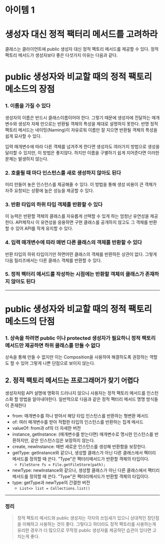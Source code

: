 # 아이템 1
# 생성자 대신 정적 팩터리 메서드를 고려하라

클래스는 클라이언트에 public 생성자 대신 정적 팩토리 메서드를 제공할 수 있다. 정적 팩토리 메서드가 생성자보다 좋은 다섯가지 이유는 다음과 같다.

# public 생성자와 비교할 때의 정적 팩토리 메소드의 **장점**

### 1. 이름을 가질 수 있다
생성자의 이름은 반드시 클래스이름이어야 한다. 그렇기 때문에 생성자에 전달하는 매개변수와 생성자 자체 만으로는 반환될 객체의 특성을 제대로 설명하지 못한다. 반명 정적 팩토리 메서드는 네이밍(Naming)이 자유로워 이름만 잘 지으면 반환될 객체의 특성을 쉽게 묘사할 수 있다.

입력 매개변수에 따라 다른 객체를 넘겨주게 한다면 생성자도 여러가지 방법으로 생성을 달리할 수 있지만, 이 방법은 좋지않다. 하지만 이름을 구별하기 쉽게 지어준다면 이러한 문제는 발생하지 않는다.

### 2. 호출될 때 마다 인스턴스를 새로 생성하지 않아도 된다
미리 만들어 놓은 인스턴스를 제공해줄 수 있다. 이 방법을 통해 생성 비용이 큰 객체가 자주 요청되는 상황에 높은 성능을 제공할 수 있다.

### 3. 반환 타입의 하위 타입 객체를 반환할 수 있다
이 능력은 반환할 객체의 클래스를 자유롭게 선택할 수 있게 하는 엄청난 유연성을 제공한다. API제작시 이 유연성을 응용하면 구현 클래스를 공개하지 않고도 그 객체를 반환할 수 있어 API를 작게 유지할 수 있다.

### 4. 입력 매개변수에 따라 매번 다른 클래스의 객체를 반환할 수 있다
반환 타입의 하위 타입이기만 하면어떤 클래스의 객체를 반환하든 상관이 없다. 그렇게 다음 릴리즈에서는 다른 클래스 객체를 반환할 수 있다.

### 5. 정적 팩터리 메서드를 작성하는 시점에는 반환할 객체의 클래스가 존재하지 않아도 된다

***

# public 생성자와 비교할 때의 정적 팩토리 메소드의 **단점**

### 1. 상속을 하려면 public 이나 protected 생성자가 필요하니 정적 팩토리 메서드만 제공하면 하위 클래스를 만들 수 없다
상속을 통해 만들 수 없지만 이는 Composition을 사용하여 해결하도록 권장하는 역할도 할 수 있어 그렇게 나쁜 단점으로 보이지 않는다.

## 2. 정적 팩토리 메서드는 프로그래머가 찾기 어렵다
생성자처럼 API 설명에 명확히 드러나지 않으니 사용자는 정적 팩토리 메서드를 인스턴스화 할 방법을 알아내야한다. 일반적으로 다음과 같은 정적 팩터리 메서드 명명 방식들이 존재한다

* from: 매개변수를 하나 받아서 해당 타입 인스턴스를 반환하는 형변환 메서드
* of: 여러 매개변수를 받아 적합한 타입의 인스턴스를 반환하는 집계 메서드
* valueOf: from과 of의 더 자세한 버전
* instance, getInstance: (매개변수를 받는다면) 매개변수로 명시한 인스턴스를 반환하지만, 같은 인스턴스임은 보장하지 않는다.
* create, newInstance: 매번 새로운 인스턴스를 생성해 반환함을 보장한다.
* getType: getInstance와 같으나, 생성할 클래스가 아닌 다른 클래스에서 팩터리 메서드를 정의할 때 쓴다. "Type"은 팩터리메서드가 반환할 객체의 타입이다.
    * `FileStore fs = File.getFileStore(path);`
* newType: newInstance와 같으나, 생성할 클래스가 아닌 다른 클래스에서 팩터리 메서드를 정의할 때 쓴다. "Type"은 팩터리메서드가 반환할 객체의 타입이다.
* type: getType과 newType의 간결한 버전
    * `List<> list = Collections.list()`

***
### 정리

> 정적 팩토리 메서드와 public 생성자는 각자의 쓰임새가 있으니 상대적인 장단점을 이해하고 사용하는 것이 좋다. 그렇다고 하더라도 정적 팩토리를 사용하는게 유리한 경우가 더 많으므로 무작정 public 생성자를 제공하던 습관이 있다면 고치는게 좋다.